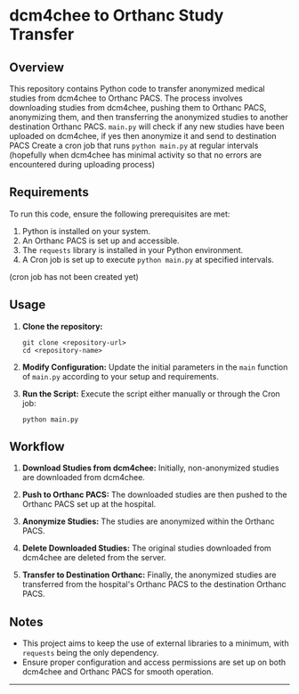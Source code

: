 # dcm4chee to Orthanc Study Transfer

## Overview
This repository contains Python code to transfer anonymized medical studies from dcm4chee to Orthanc PACS. The process involves downloading studies from dcm4chee, pushing them to Orthanc PACS, anonymizing them, and then transferring the anonymized studies to another destination Orthanc PACS.
`main.py` will check if any new studies have been uploaded on dcm4chee, if yes then anonymize it and send to destination PACS
Create a cron job that runs `python main.py` at regular intervals (hopefully when dcm4chee has minimal activity so that no errors are encountered during uploading process)

## Requirements
To run this code, ensure the following prerequisites are met:
1. Python is installed on your system.
2. An Orthanc PACS is set up and accessible.
3. The `requests` library is installed in your Python environment.
4. A Cron job is set up to execute `python main.py` at specified intervals.

(cron job has not been created yet)

## Usage
1. **Clone the repository:**
   ```
   git clone <repository-url>
   cd <repository-name>
   ```
   
2. **Modify Configuration:**
   Update the initial parameters in the `main` function of `main.py` according to your setup and requirements.

3. **Run the Script:**
   Execute the script either manually or through the Cron job:
   ```
   python main.py
   ```

## Workflow
1. **Download Studies from dcm4chee:** Initially, non-anonymized studies are downloaded from dcm4chee.
   
2. **Push to Orthanc PACS:** The downloaded studies are then pushed to the Orthanc PACS set up at the hospital.

3. **Anonymize Studies:** The studies are anonymized within the Orthanc PACS.

4. **Delete Downloaded Studies:** The original studies downloaded from dcm4chee are deleted from the server.

5. **Transfer to Destination Orthanc:** Finally, the anonymized studies are transferred from the hospital's Orthanc PACS to the destination Orthanc PACS.

## Notes
- This project aims to keep the use of external libraries to a minimum, with `requests` being the only dependency.
- Ensure proper configuration and access permissions are set up on both dcm4chee and Orthanc PACS for smooth operation.

---
